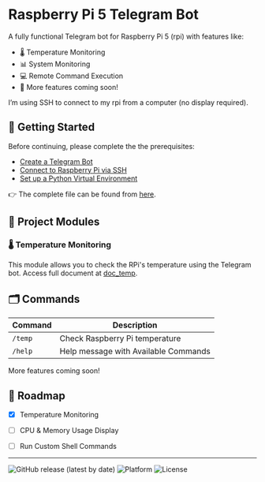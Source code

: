 # Raspberry Pi 5 Telegram Bot

A fully functional Telegram bot for Raspberry Pi 5 (rpi) with features like:

- 🌡️ Temperature Monitoring  
- 📊 System Monitoring  
- 💻 Remote Command Execution  
- 🔧 More features coming soon!

I’m using SSH to connect to my rpi from a computer (no display required).

## 🚀 Getting Started

Before continuing, please complete the the prerequisites:

- [Create a Telegram Bot](https://github.com/nexesninja/raspberrypi-telegram-bot/blob/main/docs/prerequisites.md#1%EF%B8%8F%E2%83%A3-create-a-telegram-bot)
- [Connect to Raspberry Pi via SSH](https://github.com/nexesninja/raspberrypi-telegram-bot/blob/main/docs/prerequisites.md#2%EF%B8%8F%E2%83%A3-connect-rpi-via-ssh)
- [Set up a Python Virtual Environment](https://github.com/nexesninja/raspberrypi-telegram-bot/blob/main/docs/prerequisites.md#3%EF%B8%8F%E2%83%A3-setup-a-virtual-environment)

👉 The complete file can be found from [here](https://github.com/nexesninja/raspberrypi-telegram-bot/blob/main/docs/prerequisites.md).

## 📁 Project Modules

### 🌡️ Temperature Monitoring

This module allows you to check the RPi's temperature using the Telegram bot. Access full document at [doc_temp](https://github.com/nexesninja/raspberrypi-telegram-bot/blob/main/docs/doc_temp.md#check-temperature).

## 🗂️ Commands

| Command | Description                        |
|---------|------------------------------------|
| `/temp` | Check Raspberry Pi temperature     |
| `/help`  | Help message with Available Commands |

More features coming soon!

## 📌 Roadmap


- [x] Temperature Monitoring
- [ ]  CPU & Memory Usage Display
- [ ] Run Custom Shell Commands



<hr>

![GitHub release (latest by date)](https://img.shields.io/github/v/release/nexesninja/raspberrypi-telegram-bot)
![Platform](https://img.shields.io/badge/platform-Raspberry%20Pi-ff69b4)
![License](https://img.shields.io/github/license/nexesninja/raspberrypi-telegram-bot)



